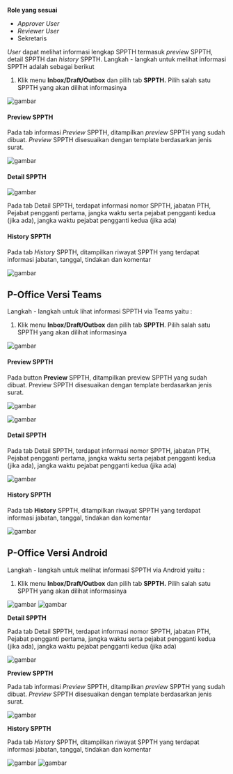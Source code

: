 **Role yang sesuai**

- *Approver User*
- *Reviewer User*
- Sekretaris

*User* dapat melihat informasi lengkap SPPTH termasuk *preview* SPPTH, detail SPPTH dan *history* SPPTH. Langkah - langkah untuk melihat informasi SPPTH adalah sebagai berikut

1. Klik menu **Inbox/Draft/Outbox** dan pilih tab **SPPTH.** Pilih salah satu SPPTH yang akan dilihat informasinya

![gambar](SC_SPPTH/TH25.png)

#### **Preview SPPTH**

Pada tab informasi *Preview* SPPTH, ditampilkan *preview* SPPTH yang sudah dibuat. *Preview* SPPTH disesuaikan dengan template berdasarkan jenis surat.

![gambar](SC_SPPTH/CR08.png)

#### **Detail SPPTH**

![gambar](SC_SPPTH/TH27.png)

Pada tab Detail SPPTH, terdapat informasi nomor SPPTH, jabatan PTH, Pejabat pengganti pertama, jangka waktu serta pejabat pengganti kedua (jika ada), jangka waktu pejabat pengganti kedua (jika ada)

#### **History SPPTH**

Pada tab *History* SPPTH, ditampilkan riwayat SPPTH yang terdapat informasi jabatan, tanggal, tindakan dan komentar

![gambar](SC_SPPTH/TH28.png)




## **P-Office Versi Teams**


Langkah - langkah untuk lihat informasi SPPTH via Teams yaitu :

1.    Klik menu **Inbox/Draft/Outbox** dan pilih tab **SPPTH**. Pilih salah satu SPPTH yang akan dilihat informasinya

![gambar](SPPTH/SPPTH_Teams/SPPTH25.png)

#### **Preview SPPTH**


Pada button **Preview** SPPTH, ditampilkan preview SPPTH yang sudah dibuat. Preview SPPTH disesuaikan dengan template berdasarkan jenis surat.

![gambar](SPPTH/SPPTH_Teams/SPPTH26.png)

![gambar](SPPTH/SPPTH_Teams/SPPTH27.png)

#### **Detail SPPTH**


Pada tab Detail SPPTH, terdapat informasi nomor SPPTH, jabatan PTH, Pejabat pengganti pertama, jangka waktu serta pejabat pengganti kedua (jika ada), jangka waktu pejabat pengganti kedua (jika ada)

![gambar](SPPTH/SPPTH_Teams/SPPTH28.png)

#### **History SPPTH**


Pada tab **History** SPPTH, ditampilkan riwayat SPPTH yang terdapat informasi jabatan, tanggal, tindakan dan komentar

![gambar](SPPTH/SPPTH_Teams/SPPTH29.png)


## **P-Office Versi Android**

Langkah - langkah untuk melihat informasi SPPTH via Android yaitu :

1. Klik menu **Inbox/Draft/Outbox** dan pilih tab **SPPTH.** Pilih salah satu SPPTH yang akan dilihat informasinya

![gambar](SPPTH/SPPTH_Android/InfoSPPTH/A01.jpg) ![gambar](SPPTH/SPPTH_Android/InfoSPPTH/A02.jpg)


**Detail SPPTH**

Pada tab Detail SPPTH, terdapat informasi nomor SPPTH, jabatan PTH, Pejabat pengganti pertama, jangka waktu serta pejabat pengganti kedua (jika ada), jangka waktu pejabat pengganti kedua (jika ada)

![gambar](SPPTH/SPPTH_Android/InfoSPPTH/D01.jpg)


**Preview SPPTH**

Pada tab informasi _Preview_ SPPTH, ditampilkan _preview_ SPPTH yang sudah dibuat. _Preview_ SPPTH disesuaikan dengan template berdasarkan jenis surat.

![gambar](SPPTH/SPPTH_Android/InfoSPPTH/A01.jpg)


**History SPPTH**

Pada tab _History_ SPPTH, ditampilkan riwayat SPPTH yang terdapat informasi jabatan, tanggal, tindakan dan komentar

![gambar](SPPTH/SPPTH_Android/InfoSPPTH/H01.jpg) ![gambar](SPPTH/SPPTH_Android/InfoSPPTH/H02.jpg)
